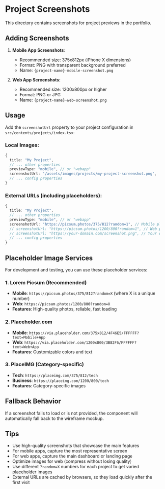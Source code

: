 # Project Screenshots

This directory contains screenshots for project previews in the portfolio.

## Adding Screenshots

1. **Mobile App Screenshots**: 
   - Recommended size: 375x812px (iPhone X dimensions)
   - Format: PNG with transparent background preferred
   - Name: `{project-name}-mobile-screenshot.png`

2. **Web App Screenshots**:
   - Recommended size: 1200x800px or higher
   - Format: PNG or JPG
   - Name: `{project-name}-web-screenshot.png`

## Usage

Add the `screenshotUrl` property to your project configuration in `src/contents/projects/index.tsx`:

### Local Images:
```typescript
{
  title: "My Project",
  // ... other properties
  previewType: "mobile", // or "webapp"
  screenshotUrl: "/assets/images/projects/my-project-screenshot.png",
  // ... config properties
}
```

### External URLs (including placeholders):
```typescript
{
  title: "My Project",
  // ... other properties
  previewType: "mobile", // or "webapp"
  screenshotUrl: "https://picsum.photos/375/812?random=1", // Mobile placeholder
  // screenshotUrl: "https://picsum.photos/1200/800?random=1", // Web placeholder
  // screenshotUrl: "https://your-domain.com/screenshot.png", // Your own URL
  // ... config properties
}
```

## Placeholder Image Services

For development and testing, you can use these placeholder services:

### 1. Lorem Picsum (Recommended)
- **Mobile**: `https://picsum.photos/375/812?random=X` (where X is a unique number)
- **Web**: `https://picsum.photos/1200/800?random=X`
- **Features**: High-quality photos, reliable, fast loading

### 2. Placeholder.com
- **Mobile**: `https://via.placeholder.com/375x812/4F46E5/FFFFFF?text=Mobile+App`
- **Web**: `https://via.placeholder.com/1200x800/3B82F6/FFFFFF?text=Web+App`
- **Features**: Customizable colors and text

### 3. PlaceIMG (Category-specific)
- **Tech**: `https://placeimg.com/375/812/tech`
- **Business**: `https://placeimg.com/1200/800/tech`
- **Features**: Category-specific images

## Fallback Behavior

If a screenshot fails to load or is not provided, the component will automatically fall back to the wireframe mockup.

## Tips

- Use high-quality screenshots that showcase the main features
- For mobile apps, capture the most representative screen
- For web apps, capture the main dashboard or landing page
- Optimize images for web (compress without losing quality)
- Use different `?random=X` numbers for each project to get varied placeholder images
- External URLs are cached by browsers, so they load quickly after the first visit
